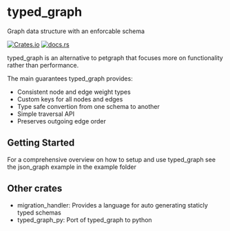 # typed_graph
Graph data structure with an enforcable schema

[![Crates.io](https://img.shields.io/crates/v/typed_graph.svg)](https://crates.io/crates/typed_graph)
[![docs.rs](https://img.shields.io/docsrs/typed_graph.svg)](https://docs.rs/typed_graph/latest/typed_graph/)

typed_graph is an alternative to petgraph that focuses more on functionality rather than performance.

The main guarantees typed_graph provides:
 - Consistent node and edge weight types
 - Custom keys for all nodes and edges
 - Type safe convertion from one schema to another
 - Simple traversal API
 - Preserves outgoing edge order 

## Getting Started
For a comprehensive overview on how to setup and use typed_graph see the json_graph example in the example folder

## Other crates 
 - migration_handler: Provides a language for auto generating staticly typed schemas
 - typed_graph_py: Port of typed_graph to python